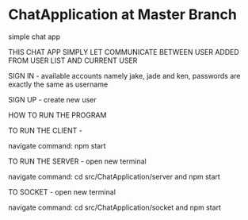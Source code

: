 # ChatApplication at Master Branch
simple chat app 

THIS CHAT APP SIMPLY LET COMMUNICATE BETWEEN USER ADDED FROM USER LIST AND CURRENT USER

SIGN IN - available accounts namely jake, jade and ken, passwords are exactly the same as username

SIGN UP - create new user 

HOW TO RUN THE PROGRAM

TO RUN THE CLIENT -

navigate command: npm start

TO RUN THE SERVER - open new terminal

navigate command: cd src/ChatApplication/server and npm start

TO SOCKET - open new terminal 

navigate command: cd src/ChatApplication/socket and npm start

